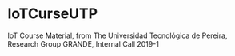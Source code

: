 # IoTCurseUTP
IoT Course Material, from The Universidad Tecnológica de Pereira, Research Group GRANDE, Internal Call 2019-1
